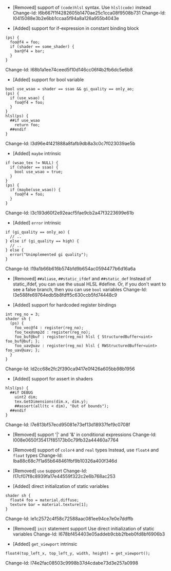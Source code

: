 * [Removed] support of `(code)hlsl` syntax. Use `hlsl(code)` instead
  Change-Id: I6b667f1f4282605b1470ae25c1cca08f9508b731
  Change-Id: I0415088e3b2e6bb1ccaa5f94a8a126a955b4043e

* [Added] support for if-expression in constant binding block
```
(ps) {
  foo@f4 = foo;
  if (shader == some_shader) {
    bar@f4 = bar;
  }
}
```
  Change-Id: I68b1a1ee74ceed5f10d146cc06f4b2fb6dc5e6b8

* [Added] support for bool variable
```
bool use_wsao = shader == ssao && gi_quality == only_ao;
(ps) {
  if (use_wsao) {
    foo@f4 = foo;
  }
}
hlsl(ps) {
  ##if use_wsao
    return foo;
  ##endif
}
```
  Change-Id: I3d96e4f421888a8fafb9db8a3c0c7f023039ae5b

* [Added] `maybe` intrinsic
```
if (wsao_tex != NULL) {
  if (shader == ssao) {
    bool use_wsao = true;
  }
}
(ps) {
  if (maybe(use_wsao)) {
    foo@f4 = foo;
  }
}
```
  Change-Id: I3c193d60f2e92eacf5fae9cb2a47f3223699e61b

* [Added] `error` intrinsic
```
if (gi_quality == only_ao) {
  // ..
} else if (gi_quality == high) {
  // ..
} else {
  error("Unimplemented gi quality");
}
```
  Change-Id: I19a1b66b616b574bfd9b654ac0594477b6d16a6a

* [Removed] `##aliase`, `##static_ifdef` and `##static_def`
Instead of static_ifdef, you can use the usual HLSL #define. Or, if you don't want to see a false branch, then you can use `bool` variables
  Change-Id: I3e588fe69764edb5b8fdff5c630ccb5fd74448c9

* [Added] support for hardcoded register bindings
```
int reg_no = 3;
shader sh {
  (ps) {
    foo_vec@f4 : register(reg_no);
    foo_tex@smp2d : register(reg_no);
    foo_buf@buf : register(reg_no) hlsl { StructuredBuffer<uint> foo_buf@buf; };
    foo_uav@uav : register(reg_no) hlsl { RWStructuredBuffer<uint> foo_uav@uav; };
  }
}
```
  Change-Id: Id2cc68e2fc2f390ca9417e0f426a605bb98b1956

* [Added] support for assert in shaders
```
hlsl(ps) {
  ##if DEBUG
    uint2 dim;
    tex.GetDimensions(dim.x, dim.y);
    ##assert(all(tc < dim), "Out of bounds");
  ##endif
}
```
  Change-Id: I7e813bf57ecd95081e73ef13d18937fef9c0708f

* [Removed] support '|' and '&' in conditional expressions
  Change-Id: I008e0650f35417f85173b0c79fb32a44460a7764

* [Removed] support of `color4` and `real` types
  Instead, use `float4` and `float` types
  Change-Id: Iba88c68c7f1a65b648461fbf9b10326a400f346d

* [Removed] `use` support
  Change-Id: I17cf07f8c8939fa17e44559f322c2e6b768ac253

* [Added] direct initialization of static variables
```
shader sh {
  float4 foo = material.diffuse;
  texture bar = material.texture[1];
}
```
  Change-Id: Ie1c2572c4f58c72588aac081ee94ce7e0e7ddffb

* [Removed] `init` statement support
  Use direct initialization of static variables
  Change-Id: I678bf454403e05addeb9cbb2fbeb0fd8bf6906b3

* [Added] `get_viewport` intrinsic
```
float4(top_left_x, top_left_y, width, height) = get_viewport();
```
  Change-Id: I74e2fac08503c9998b37d4cdabe73d3e257a0998

